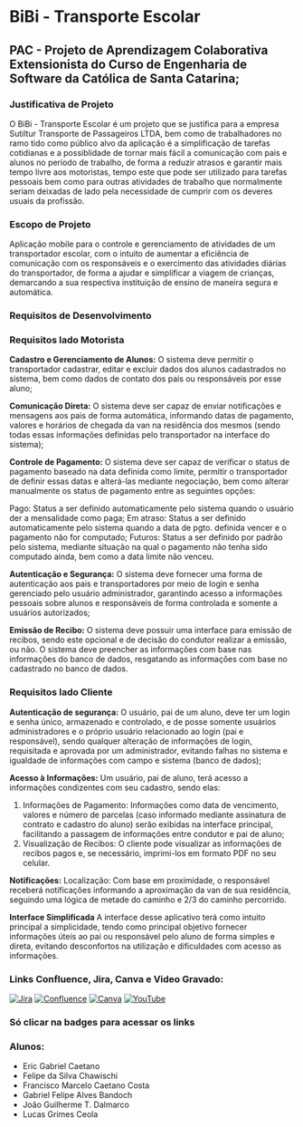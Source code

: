 # BiBi - Transporte Escolar
## PAC - Projeto de Aprendizagem Colaborativa Extensionista do Curso de Engenharia de Software da Católica de Santa Catarina;

### Justificativa de Projeto
O BiBi - Transporte Escolar é um projeto que se justifica para a empresa Sutiltur Transporte de Passageiros LTDA, bem como de trabalhadores no ramo tido como público alvo da aplicação é a simplificação de tarefas cotidianas e a possiblidade de tornar mais fácil a comunicação com pais e alunos no período de trabalho, de forma a reduzir atrasos e garantir mais tempo livre aos motoristas, tempo este que pode ser utilizado para tarefas pessoais bem como para outras atividades de trabalho que normalmente seriam deixadas de lado pela necessidade de cumprir com os deveres usuais da profissão.

### Escopo de Projeto
Aplicação mobile para o controle e gerenciamento de atividades de um transportador escolar, com o intuito de aumentar a eficiência de comunicação com os responsáveis e o exercimento das atividades diárias do transportador, de forma a ajudar e simplificar a viagem de crianças, demarcando a sua respectiva instituição de ensino de maneira segura e automática.

### Requisitos de Desenvolvimento
### Requisitos lado Motorista
**Cadastro e Gerenciamento de Alunos:**
O sistema deve permitir o transportador cadastrar, editar e excluir dados dos alunos cadastrados no sistema, bem como dados de contato dos pais ou responsáveis por esse aluno;

**Comunicação Direta:**
O sistema deve ser capaz de enviar notificações e mensagens aos pais de forma automática, informando datas de pagamento, valores e horários de chegada da van na residência dos mesmos (sendo todas essas informações definidas pelo transportador na interface do sistema);

**Controle de Pagamento:**
O sistema deve ser capaz de verificar o status de pagamento baseado na data definida como limite, permitir o transportador de definir essas datas e alterá-las mediante negociação, bem como alterar manualmente os status de pagamento entre as seguintes opções: 

Pago: Status a ser definido automaticamente pelo sistema quando o usuário der a mensalidade como paga;
Em atraso: Status a ser definido automaticamente pelo sistema quando a data de pgto. definida vencer e o pagamento não for computado;
Futuros: Status a ser definido por padrão pelo sistema, mediante situação na qual o pagamento não tenha sido computado ainda, bem como a data limite não venceu.

**Autenticação e Segurança:**
O sistema deve fornecer uma forma de autenticação aos pais e transportadores por meio de login e senha gerenciado pelo usuário administrador, garantindo acesso a informações pessoais sobre alunos e responsáveis de forma controlada e somente a usuários autorizados;

**Emissão de Recibo:**
O sistema deve possuir uma interface para emissão de recibos, sendo este opcional e de decisão do condutor realizar a emissão, ou não. O sistema deve preencher as informações com base nas informações do banco de dados, resgatando as informações com base no cadastrado no banco de dados. 

### Requisitos lado Cliente
**Autenticação de segurança:**
O usuário, pai de um aluno, deve ter um login e senha único, armazenado e controlado, e de posse somente usuários administradores e o próprio usuário relacionado ao login (pai e responsável), sendo qualquer alteração de informações de login, requisitada e aprovada por um administrador, evitando falhas no sistema e igualdade de informações com campo e sistema (banco de dados);

**Acesso à Informações:**
Um usuário, pai de aluno, terá acesso a informações condizentes com seu cadastro, sendo elas:
  1.	Informações de Pagamento: Informações como data de vencimento, valores e número de parcelas (caso informado mediante assinatura de contrato e cadastro do aluno) serão exibidas na interface principal, facilitando a passagem de informações entre condutor e pai de aluno;
  2.	Visualização de Recibos: O cliente pode visualizar as informações de recibos pagos e, se necessário, imprimi-los em formato PDF no seu celular.

**Notificações:**
Localização: Com base em proximidade, o responsável receberá notificações informando a aproximação da van de sua residência, seguindo uma lógica de metade do caminho e 2/3 do caminho percorrido.

**Interface Simplificada**
A interface desse aplicativo terá como intuito principal a simplicidade, tendo como principal objetivo fornecer informações úteis ao pai ou responsável pelo aluno de forma simples e direta, evitando desconfortos na utilização e dificuldades com acesso as informações.

### Links Confluence, Jira, Canva e Video Gravado:
[![Jira](https://img.shields.io/badge/Jira-0052CC.svg?style=for-the-badge&logo=Jira&logoColor=white)](https://pac-quarto-semestre.atlassian.net/jira/software/projects/PB/boards/34?atlOrigin=eyJpIjoiODVhM2MyNTA3MGMzNDY4MThlYTc1NmNmNDU0MmU0YzkiLCJwIjoiaiJ9)
[![Confluence](https://img.shields.io/badge/Confluence-172B4D.svg?style=for-the-badge&logo=Confluence&logoColor=white)](https://pac-quarto-semestre.atlassian.net/l/cp/bWQhD1fh)
[![Canva](https://img.shields.io/badge/Canva-%2300C4CC.svg?style=for-the-badge&logo=Canva&logoColor=white)](https://www.canva.com/design/DAGX50bJoZ8/Nf-9LuNJ_nhOLeVHckdCNw/edit?utm_content=DAGX50bJoZ8&utm_campaign=designshare&utm_medium=link2&utm_source=sharebutton)
[![YouTube](https://img.shields.io/badge/YouTube-FF0000.svg?style=for-the-badge&logo=YouTube&logoColor=white)](https://youtube.com/shorts/4_RsUHTBUbg?feature=share)
### Só clicar na badges para acessar os links

### Alunos:
- Eric Gabriel Caetano
- Felipe da Silva Chawischi
- Francisco Marcelo Caetano Costa
- Gabriel Felipe Alves Bandoch
- João Guilherme T. Dalmarco
- Lucas Grimes Ceola
